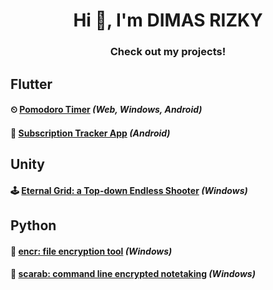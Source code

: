 <h1 align="center">Hi 👋, I'm DIMAS RIZKY</h1>
<h3 align="center">Check out my projects!</h3>

## Flutter
#### ⏲ [Pomodoro Timer](https://desolaterobot.github.io/pomodoro/#/) *(Web, Windows, Android)*
#### 💸 [Subscription Tracker App](https://play.google.com/store/apps/details?id=com.desolate.substracker) *(Android)*

## Unity
#### 🕹 [Eternal Grid: a Top-down Endless Shooter](http://desolaterobot.itch.io/eternal-grid) *(Windows)*

## Python
#### 🔐 [encr: file encryption tool](https://github.com/desolaterobot/encr) *(Windows)*
#### 📝 [scarab: command line encrypted notetaking](https://github.com/desolaterobot/encr) *(Windows)*
